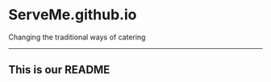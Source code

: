 # ServeMe.github.io
Changing the traditional ways of catering

-----------------------
This is our README
----------------------


